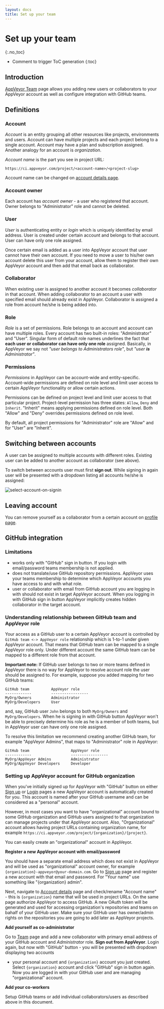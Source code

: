 ```yaml
---
layout: docs
title: Set up your team
---
```


<!-- markdownlint-disable MD022 MD032 -->
# Set up your team
{:.no_toc}

* Comment to trigger ToC generation
{:toc}
<!-- markdownlint-enable MD022 MD032 -->

## Introduction

[AppVeyor Team](https://ci.appveyor.com/team) page allows you adding new users or collaborators to your AppVeyor account as well as configure integration with GitHub teams.

## Definitions

### Account

*Account* is an entity grouping all other resources like projects, environments and users. Account can have multiple projects and each project belong to a single account. Account may have a plan and subscription assigned. Another analogy for an account is *organization*.

*Account name* is the part you see in project URL:

    https://ci.appveyor.com/project/<account-name>/<project-slug>

Account name can be changed on [account details page](https://ci.appveyor.com/account).

### Account owner

Each account has *account owner* - a user who registered that account. Owner belongs to "Administrator" role and cannot be deleted.

### User

*User* is authenticating entity or *login* which is uniquely identified by email address. User is created under certain account and belongs to that account. User can have only one role assigned.

Once certain email is added as a user into AppVeyor account that user cannot have their own account.
If you need to move a user to his/her own account delete this user from your account,
allow them to register their own AppVeyor account and then add that email back as collaborator.

### Collaborator

When existing user is assigned to another account it becomes *collaborator* in that account. When adding collaborator to an account a user with specified email should already exist in AppVeyor. Collaborator is assigned a role from account he/she is being added into.

### Role

*Role* is a set of permissions. Role belongs to an account and account can have multiple roles. Every account has two built-in roles: "Administrator" and "User". Singular form of default role names underlines the fact that **each user or collaborator can have only one role** assigned. Basically, in AppVeyor we say not *"user belongs to Administrators role"*, but *"user **is** Administrator"*.

### Permissions

*Permissions* in AppVeyor can be account-wide and entity-specific. Account-wide permissions are defined on role level and limit user access to certain AppVeyor functionality or allow certain actions.

Permissions can be defined on project level and limit user access to that particular project. Project-level permission has three states: `Allow`, `Deny` and `Inherit`. "Inherit" means applying permissions defined on role level. Both "Allow" and "Deny" overrides permissions defined on role level.

By default, all project permissions for "Administrator" role are "Allow" and for "User" are "Inherit".

## Switching between accounts

A user can be assigned to multiple accounts with different roles. Existing user can be added to another account as collaborator (see above).

To switch between accounts user must first **sign out**. While signing in again user will be presented with a dropdown listing all accounts he/she is assigned:

![select-account-on-signin](/assets/images/docs/select-account-on-signin.png)

## Leaving account

You can remove yourself as a collaborator from a certain account on [profile page](https://ci.appveyor.com/profile).

## GitHub integration

### Limitations

* works only with "GitHub" sign in button. If you login with email/password teams membership is not applied.
* does not translate/use GitHub repository permissions. AppVeyor uses your teams membership to determine which AppVeyor accounts you have access to and with what role.
* user or collaborator with email from GitHub account you are logging in with should not exist in target AppVeyor account. When you logging in with GitHub sign in button AppVeyor implicitly creates hidden collaborator in the target account.

### Understanding relationship between GitHub team and AppVeyor role

Your access as a GitHub user to a certain AppVeyor account is controlled by `GitHub team <-> AppVeyor role` relationship which is 1-to-1 under given AppVeyor account. That means that GitHub team can be mapped to a single AppVeyor role only. Under different account the same GitHub team can be mapped to a different role from that account.

**Important note:** If GitHub user belongs to two or more teams defined in AppVeyor there is no way for AppVeyor to resolve account role the user should be assigned to. For example, suppose you added mapping for two GitHub teams:

    GitHub team          AppVeyor role
    ------------         -----------------
    MyOrg/Owners         Administrator
    MyOrg/Developers     User

and, say, GitHub user `John` belongs to both `MyOrg/Owners` and `MyOrg/Developers`. When he is signing in with GitHub button AppVeyor won't be able to precisely determine his role as he is a member of both teams, but in AppVeyor user can have only one role assigned.

To resolve this limitation we recommend creating another GitHub team, for example "AppVeyor Admins", that maps to "Administrator" role in AppVeyor:

    GitHub team                   AppVeyor role
    ------------                  -----------------
    MyOrg/AppVeyor Admins         Administrator
    MyOrg/AppVeyor Developers     Developer

### Setting up AppVeyor account for GitHub organization

When you've initially signed up for AppVeyor with "GitHub" button on either [Sign up](https://ci.appveyor.com/signup) or [Login](https://ci.appveyor.com/login) pages
a new AppVeyor account is automatically created for you. This account is named after your GitHub username and can be considered as a "personal" account.

However, in most cases you want to have "organizational" account bound to some GitHub organization and GitHub users assigned to that organization can manage projects under that AppVeyor account.
Also, "Organizational" account allows having project URLs containing organization name, for example `https://ci.appveyor.com/project/{organization}/{project}`.

You can easily create an "organizational" account in AppVeyor.

**Register a new AppVeyor account with email/password**

You should have a separate email address which does not exist in AppVeyor and will be used as "organizational" account owner, for example `{organization}-appveyor@your-domain.com`.
Go to [Sign up](https://ci.appveyor.com/signup) page and register a new account with that email and password. For "Your name" use something like "{organization} admin".

Next, navigate to [Account details](https://ci.appveyor.com/account) page and check/rename "Account name" - this is `{organization}` name that will be used in project URLs.
On the same page authorize AppVeyor to access GitHub. A new OAuth token will be generated and used for accessing organization's repositories and teams on bahalf of your GitHub user.
Make sure your GitHub user has owner/admin rights on the repositories you are going to add later as AppVeyor projects.

**Add yourself as co-administrator**

Go to [Team](https://ci.appveyor.com/team) page and add a new collaborator with primary email address of your GitHub account and *Administrator* role.
**Sign out from AppVeyor**. Login again, but now with "GitHub" button - you will be presented with dropdown displaying two accounts
- your personal account and `{organization}` account you just created. Select `{organization}` account and click "GitHub" sign in button again.
Now you are logged in with your GitHub user and are managing "organizational" account.

**Add your co-workers**

Setup GitHub teams or add individual collaborators/users as described above in this document.

